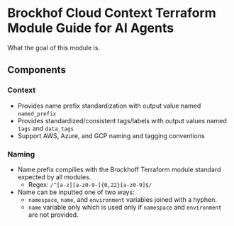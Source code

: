 # Brockhof Cloud Context Terraform Module Guide for AI Agents

What the goal of this module is.

## Components

### Context
- Provides name prefix standardization with output value named `named_prefix`
- Provides standardized/consistent tags/labels with output values named `tags` and `data_tags`
- Support AWS, Azure, and GCP naming and tagging conventions

### Naming
- Name prefix compilies with the Brockhoff Terraform module standard expected by all modules.
  - Regex: `/^[a-z][a-z0-9-]{0,22}[a-z0-9]$/`
- Name can be inputted one of two ways:
  - `namespace`, `name`, and `environment` variables joined with a hyphen.
  - `name` variable only which is used only if `namespace` and `environment` are not provided.


